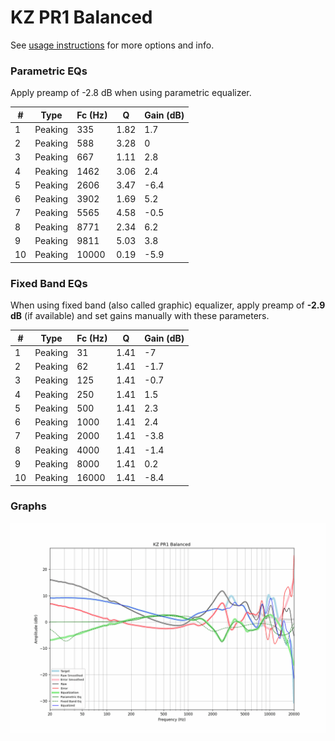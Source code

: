# KZ PR1 Balanced
See [usage instructions](https://github.com/jaakkopasanen/AutoEq#usage) for more options and info.

### Parametric EQs
Apply preamp of -2.8 dB when using parametric equalizer.

|   # | Type    |   Fc (Hz) |    Q |   Gain (dB) |
|-----|---------|-----------|------|-------------|
|   1 | Peaking |       335 | 1.82 |         1.7 |
|   2 | Peaking |       588 | 3.28 |         0   |
|   3 | Peaking |       667 | 1.11 |         2.8 |
|   4 | Peaking |      1462 | 3.06 |         2.4 |
|   5 | Peaking |      2606 | 3.47 |        -6.4 |
|   6 | Peaking |      3902 | 1.69 |         5.2 |
|   7 | Peaking |      5565 | 4.58 |        -0.5 |
|   8 | Peaking |      8771 | 2.34 |         6.2 |
|   9 | Peaking |      9811 | 5.03 |         3.8 |
|  10 | Peaking |     10000 | 0.19 |        -5.9 |

### Fixed Band EQs
When using fixed band (also called graphic) equalizer, apply preamp of **-2.9 dB** (if available) and set gains manually with these parameters.

|   # | Type    |   Fc (Hz) |    Q |   Gain (dB) |
|-----|---------|-----------|------|-------------|
|   1 | Peaking |        31 | 1.41 |        -7   |
|   2 | Peaking |        62 | 1.41 |        -1.7 |
|   3 | Peaking |       125 | 1.41 |        -0.7 |
|   4 | Peaking |       250 | 1.41 |         1.5 |
|   5 | Peaking |       500 | 1.41 |         2.3 |
|   6 | Peaking |      1000 | 1.41 |         2.4 |
|   7 | Peaking |      2000 | 1.41 |        -3.8 |
|   8 | Peaking |      4000 | 1.41 |        -1.4 |
|   9 | Peaking |      8000 | 1.41 |         0.2 |
|  10 | Peaking |     16000 | 1.41 |        -8.4 |

### Graphs
![](./KZ%20PR1%20Balanced.png)
